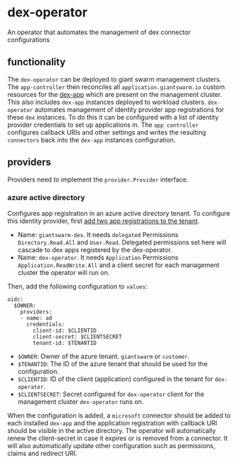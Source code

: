 # dex-operator

An operator that automates the management of dex connector configurations

## functionality

The `dex-operator` can be deployed to giant swarm management clusters.
The `app-controller` then reconciles all `application.giantswarm.io` custom resources for the [dex-app](https://github.com/giantswarm/dex-app) which are present on the management cluster.
This also includes `dex-app` instances deployed to workload clusters.
`dex-operator` automates management of identity provider app registrations for these `dex` instances.
To do this it can be configured with a list of identity provider credentials to set up applications in.
The `app controller` configures callback URIs and other settings and writes the resulting `connectors` back into the `dex-app` instances configuration.

## providers

Providers need to implement the `provider.Provider` interface.

### azure active directory

Configures app registration in an azure active directory tenant.
To configure this identity provider, first [add two app registrations to the tenant](https://learn.microsoft.com/en-us/azure/active-directory/develop/quickstart-register-app).

- Name: `giantswarm-dex`. It needs `delegated` Permissions `Directory.Read.All` and `User.Read`. Delegated permissions set here will cascade to dex apps registered by the dex-operator.
- Name: `dex-operator`. It needs `Application` Permissions `Application.ReadWrite.All` and a client secret for each management cluster the operator will run on.


Then, add the following configuration to `values`:
```
oidc:
  $OWNER:
    providers:
    - name: ad
      credentials:
        client-id: $CLIENTID
        client-secret: $CLIENTSECRET
        tenant-id: $TENANTID
```
- `$OWNER`: Owner of the azure tenant. `giantswarm` or `customer`.
- `$TENANTID`: The ID of the azure tenant that should be used for the configuration.
- `$CLIENTID`: ID of the client (application) configured in the tenant for `dex-operator`.
- `$CLIENTSECRET`: Secret configured for `dex-operator` client for the management cluster `dex-operator` runs on.

When the configuration is added, a `microsoft` connector should be added to each installed `dex-app` and the application registration with callback URI should be visible in the active directory.
The operator will automatically renew the client-secret in case it expires or is removed from a connector.
It will also automatically update other configuration such as permissions, claims and redirect URI.
